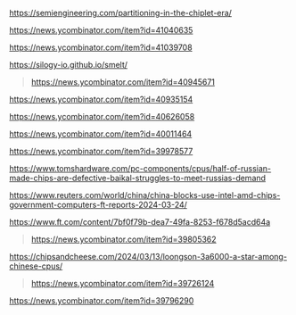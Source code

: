https://semiengineering.com/partitioning-in-the-chiplet-era/
>

https://news.ycombinator.com/item?id=41040635

https://news.ycombinator.com/item?id=41039708

https://silogy-io.github.io/smelt/
> https://news.ycombinator.com/item?id=40945671

https://news.ycombinator.com/item?id=40935154

https://news.ycombinator.com/item?id=40626058

https://news.ycombinator.com/item?id=40011464

https://news.ycombinator.com/item?id=39978577

https://www.tomshardware.com/pc-components/cpus/half-of-russian-made-chips-are-defective-baikal-struggles-to-meet-russias-demand

https://www.reuters.com/world/china/china-blocks-use-intel-amd-chips-government-computers-ft-reports-2024-03-24/

https://www.ft.com/content/7bf0f79b-dea7-49fa-8253-f678d5acd64a
> https://news.ycombinator.com/item?id=39805362

https://chipsandcheese.com/2024/03/13/loongson-3a6000-a-star-among-chinese-cpus/
> https://news.ycombinator.com/item?id=39726124

https://news.ycombinator.com/item?id=39796290